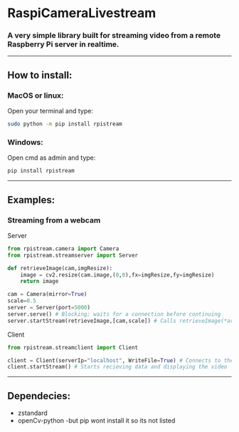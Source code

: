 # RaspiCameraLivestream

### A very simple library built for streaming video from a remote Raspberry Pi server in realtime.


---

## How to install:

### MacOS or linux:

Open your terminal and type:

``` bash
sudo python -m pip install rpistream
```

### Windows:

Open cmd as admin and type:

```cmd
pip install rpistream
```

---

## Examples:

### Streaming from a webcam

Server

```python
from rpistream.camera import Camera
from rpistream.streamserver import Server

def retrieveImage(cam,imgResize):
    image = cv2.resize(cam.image,(0,0),fx=imgResize,fy=imgResize)
    return image

cam = Camera(mirror=True)
scale=0.5
server = Server(port=5000)
server.serve() # Blocking; waits for a connection before continuing
server.startStream(retrieveImage,[cam,scale]) # Calls retrieveImage(*args) every frame  
```

Client

```python
from rpistream.streamclient import Client

client = Client(serverIp="localhost", WriteFile=True) # Connects to the server
client.startStream() # Starts recieving data and displaying the video
```
---
## Dependecies:
- zstandard
- openCv-python -but pip wont install it so its not listed